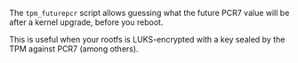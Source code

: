 The `tpm_futurepcr` script allows guessing what the future PCR7 value will be after a kernel upgrade, before you reboot.

This is useful when your rootfs is LUKS-encrypted with a key sealed by the TPM against PCR7 (among others).
